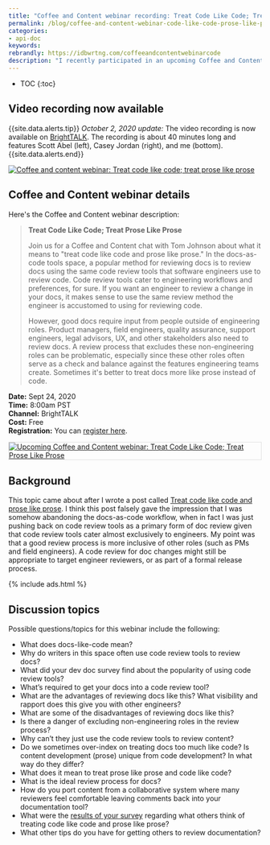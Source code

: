 ```yaml
---
title: "Coffee and Content webinar recording: Treat Code Like Code; Treat Prose Like Prose"
permalink: /blog/coffee-and-content-webinar-code-like-code-prose-like-prose/
categories:
- api-doc
keywords:
rebrandly: https://idbwrtng.com/coffeeandcontentwebinarcode
description: "I recently participated in an upcoming Coffee and Content webinar called <a href='https://www.brighttalk.com/webcast/9273/425657'>Treat Code Like Code; Treat Prose Like Prose</a> on September 24, 2020, with Scott Abel and Casey Jordan. A recording of the video is now available."
---
```


* TOC
{:toc}

## Video recording now available

{{site.data.alerts.tip}} <i>October 2, 2020 update:</i> The video recording is now available on <a href='https://www.brighttalk.com/webcast/9273/425657'>BrightTALK</a>. The recording is about 40 minutes long and features Scott Abel (left), Casey Jordan (right), and me (bottom). {{site.data.alerts.end}}

<a href="https://www.brighttalk.com/webcast/9273/425657"><img src="https://s3.us-west-1.wasabisys.com/idbwmedia.com/images/brighttalkcodelikecodeprosewebinarscreenshot.png" alt="Coffee and content webinar: Treat code like code; treat prose like prose" /></a>

## Coffee and Content webinar details

Here's the Coffee and Content webinar description:

> **Treat Code Like Code; Treat Prose Like Prose**
>
> Join us for a Coffee and Content chat with Tom Johnson about what it means to "treat code like code and prose like prose." In the docs-as-code tools space, a popular method for reviewing docs is to review docs using the same code review tools that software engineers use to review code. Code review tools cater to engineering workflows and preferences, for sure. If you want an engineer to review a change in your docs, it makes sense to use the same review method the engineer is accustomed to using for reviewing code.
>
> However, good docs require input from people outside of engineering roles. Product managers, field engineers, quality assurance, support engineers, legal advisors, UX, and other stakeholders also need to review docs. A review process that excludes these non-engineering roles can be problematic, especially since these other roles often serve as a check and balance against the features engineering teams create. Sometimes it's better to treat docs more like prose instead of code.

**Date:** Sept 24, 2020 <br/>
**Time:** 8:00am PST <br/>
**Channel:** BrightTALK <br/>
**Cost:** Free <br/>
**Registration:** You can [register here](https://www.brighttalk.com/webcast/9273/425657).

<a href="https://www.brighttalk.com/webcast/9273/425657"><img style="border: 1px solid #dedede;" src="https://s3.us-west-1.wasabisys.com/idbwmedia.com/images/coffeewebinarscottpatrickcode.jpeg" alt="Upcoming Coffee and Content webinar: Treat Code Like Code; Treat Prose Like Prose" /></a>

## Background

This topic came about after I wrote a post called [Treat code like code and prose like prose](/blog/treat-code-like-code-and-prose-like-prose/). I think this post falsely gave the impression that I was somehow abandoning the docs-as-code workflow, when in fact I was just pushing back on code review tools as a primary form of doc review given that code review tools cater almost exclusively to engineers. My point was that a good review process is more inclusive of other roles (such as PMs and field engineers). A code review for doc changes might still be appropriate to target engineer reviewers, or as part of a formal release process.

{% include ads.html %}

## Discussion topics

Possible questions/topics for this webinar include the following:

* What does docs-like-code mean?
* Why do writers in this space often use code review tools to review docs?
* What did your dev doc survey find about the popularity of using code review tools?
* What’s required to get your docs into a code review tool?
* What are the advantages of reviewing docs like this? What visibility and rapport does this give you with other engineers?
* What are some of the disadvantages of reviewing docs like this?
* Is there a danger of excluding non-engineering roles in the review process?
* Why can’t they just use the code review tools to review content?
* Do we sometimes over-index on treating docs too much like code? Is content development (prose) unique from code development? In what way do they differ?
* What does it mean to treat prose like prose and code like code?
* What is the ideal review process for docs?
* How do you port content from a collaborative system where many reviewers feel comfortable leaving comments back into your documentation tool?
* What were the [results of your survey](/learnapidoc/docapis_trends.html#developer-documentation-trends-how-developer-documentation-trends-differ-from-general-technical-communication-trends) regarding what others think of treating code like code and prose like prose?
* What other tips do you have for getting others to review documentation?
